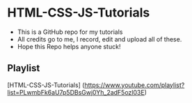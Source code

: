 # HTML-CSS-JS-Tutorials

* This is a GitHub repo for my tutorials
* All credits go to me, I record, edit and upload all of these.
* Hope this Repo helps anyone stuck!

## Playlist
[HTML-CSS-JS-Tutorials] (https://www.youtube.com/playlist?list=PLwmbFk6aU7p5DBsGwj0Yh_2adF5ozl03E)
